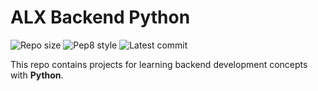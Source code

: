 # ALX Backend Python

![Repo size](https://img.shields.io/github/repo-size/SamsonOluwatobi/alx-backend-python)
![Pep8 style](https://img.shields.io/badge/PEP8-style%20guide-purple?style=round-square)
![Latest commit](https://img.shields.io/github/last-commit/SamsonOluwatobi/alx-backend-python/main?style=round-square)

This repo contains projects for learning backend development concepts with __Python__.

